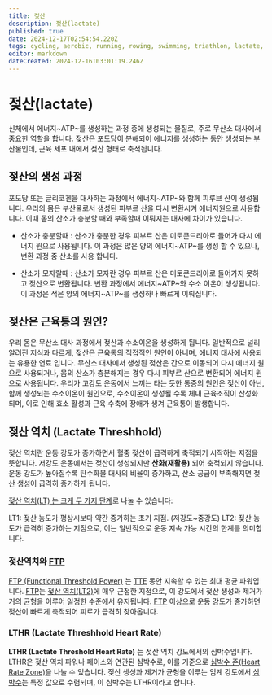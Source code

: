 ```yaml
---
title: 젖산
description: 젖산(lactate)
published: true
date: 2024-12-17T02:54:54.220Z
tags: cycling, aerobic, running, rowing, swimming, triathlon, lactate, physiology, tr
editor: markdown
dateCreated: 2024-12-16T03:01:19.246Z
---
```


# 젖산(lactate)

신체에서 에너지~ATP~를 생성하는 과정 중에 생성되는 물질로, 주로 무산소 대사에서 중요한 역할을 합니다. 
젖산은 포도당이 분해되어 에너지를 생성하는 동안 생성되는 부산물인데, 근육 세포 내에서 젖산 형태로 축적됩니다.

## 젖산의 생성 과정

포도당 또는 글리코겐을 대사하는 과정에서 에너지~ATP~와 함께 피루브 산이 생성됩니다.
우리의 몸은 부산물로서 생성된 피부르 산을 다시 변환시켜 에너지원으로 사용합니다. 이때 몸의 산소가 충분할 때와 부족할때 이뤄지는 대사에 차이가 있습니다.
* 산소가 충분할때 : 산소가 충분한 경우 피부르 산은 미토콘드리아로 들어가 다시 에너지 원으로 사용됩니다. 이 과정은 많은 양의 에너지~ATP~를 생성 할 수 있으나, 변환 과정 중 산소를 사용 합니다.

* 산소가 모자랄때 : 산소가 모자란 경우 피부르 산은 미토콘드리아로 들어가지 못하고 젖산으로 변환됩니다. 변환 과정에서 에너지~ATP~와 수소 이온이 생성됩니다. 이 과정은 적은 양의 에너지~ATP~를 생성하나 빠르게 이뤄집니다.

## 젖산은 근육통의 원인?

우리 몸은 무산소 대사 과정에서 젖산과 수소이온을 생성하게 됩니다. 일반적으로 널리 알려진 지식과 다르게, 젖산은 근육통의 직접적인 원인이 아니며, 에너지 대사에 사용되는 유용한 연료 입니다. 무산소 대사에서 생성된 젖산은 간으로 이동되어 다시 에너지 원으로 사용되거나, 몸의 산소가 충분해지는 경우 다시 피부르 산으로 변환되어 에너지 원으로 사용됩니다.
우리가 고강도 운동에서 느끼는 타는 듯한 통증의 원인은 젖산이 아닌, 함께 생성되는 수소이온이 원인으로, 수소이온이 생성될 수록 체내 근육조직이 산성화 되며, 이로 인해 효소 활성과 근육 수축에 장애가 생겨 근육통이 발생합니다.

## 젖산 역치 (Lactate Threshhold)

젖산 역치란 운동 강도가 증가하면서 혈중 젖산이 급격하게 축적되기 시작하는 지점을 뜻합니다.
저강도 운동에서는 젖산이 생성되지만 **산화(재활용)** 되어 축적되지 않습니다.
운동 강도가 높아질수록 탄수화물 대사의 비율이 증가하고, 산소 공급이 부족해지면 젖산 생성이 급격히 증가하게 됩니다.

[젖산 역치(LT) 는 크게 두 가지 단계]()로 나눌 수 있습니다:

LT1: 젖산 농도가 평상시보다 약간 증가하는 초기 지점. (저강도~중강도)
LT2: 젖산 농도가 급격히 증가하는 지점으로, 이는 일반적으로 운동 지속 가능 시간의 한계를 의미합니다.


### 젖산역치와 [FTP](/ko/aerobic/cycling/term/FTP)

[FTP (Functional Threshold Power)](/ko/aerobic/cycling/term/FTP) 는 [TTE](/ko/aerobic/cycling/term/TTE) 동안 지속할 수 있는 최대 평균 파워입니다.
[FTP](/ko/aerobic/cycling/term/FTP)는 [젖산 역치(LT2)]()에 매우 근접한 지점으로, 이 강도에서 젖산 생성과 제거가 거의 균형을 이루어 일정한 수준에서 유지됩니다.
[FTP](/ko/aerobic/cycling/term/FTP) 이상으로 운동 강도가 증가하면 젖산이 빠르게 축적되어 피로가 급격히 찾아옵니다.


### LTHR (Lactate Threshhold Heart Rate)

**LTHR (Lactate Threshold Heart Rate)** 는 젖산 역치 강도에서의 심박수입니다.
LTHR은 젖산 역치 파워나 페이스와 연관된 심박수로, 이를 기준으로 [심박수 존(Heart Rate Zone)]()을 나눌 수 있습니다.
젖산 생성과 제거가 균형을 이루는 임계 강도에서 [심박수](/ko/aerobic/term/heartrate)는 특정 값으로 수렴되며, 이 심박수는 LTHR이라고 합니다.







